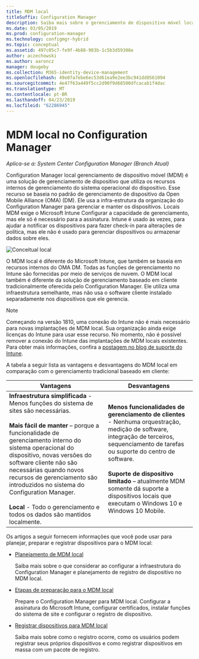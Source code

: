 ```yaml
---
title: MDM local
titleSuffix: Configuration Manager
description: Saiba mais sobre o gerenciamento de dispositivo móvel local, uma solução de gerenciamento de dispositivo no Configuration Manager
ms.date: 03/05/2019
ms.prod: configuration-manager
ms.technology: configmgr-hybrid
ms.topic: conceptual
ms.assetid: 497c05c7-fe9f-4b88-983b-1c5b3d59308e
author: aczechowski
ms.author: aaroncz
manager: dougeby
ms.collection: M365-identity-device-management
ms.openlocfilehash: 49e07a7ebe6ec53d61ea9e2ee3bc941dd8561094
ms.sourcegitcommit: 4e47f63a449f5cc2d90f9d68500dfcacab1f4dac
ms.translationtype: MT
ms.contentlocale: pt-BR
ms.lasthandoff: 04/23/2019
ms.locfileid: "62286945"
---
```

# <a name="on-premises-mdm-in-configuration-manager"></a>MDM local no Configuration Manager

*Aplica-se a: System Center Configuration Manager (Branch Atual)*

Configuration Manager local gerenciamento de dispositivo móvel (MDM) é uma solução de gerenciamento de dispositivo que utiliza os recursos internos de gerenciamento do sistema operacional do dispositivo. Esse recurso se baseia no padrão de gerenciamento de dispositivo da Open Mobile Alliance (OMA) (DM). Ele usa a infra-estrutura da organização do Configuration Manager para gerenciar e manter os dispositivos. Locais MDM exige o Microsoft Intune Configurar a capacidade de gerenciamento, mas ele só é necessário para a assinatura. Intune é usado às vezes, para ajudar a notificar os dispositivos para fazer check-in para alterações de política, mas ele não é usado para gerenciar dispositivos ou armazenar dados sobre eles.  

![Conceitual local](media/On-premises-conceptual.png)  

O MDM local é diferente do Microsoft Intune, que também se baseia em recursos internos do OMA DM. Todas as funções de gerenciamento no Intune são fornecidas por meio de serviços de nuvem. O MDM local também é diferente da solução de gerenciamento baseado em cliente tradicionalmente oferecida pelo Configuration Manager. Ele utiliza uma infraestrutura semelhante, mas não usa o software cliente instalado separadamente nos dispositivos que ele gerencia.  

> [!Note]  
> Começando na versão 1810, uma conexão do Intune não é mais necessário para novas implantações de MDM local.<!--3607730, fka 1359124--> Sua organização ainda exige licenças do Intune para usar esse recurso. No momento, não é possível remover a conexão do Intune das implantações de MDM locais existentes. Para obter mais informações, confira a [postagem no blog de suporte do Intune](https://techcommunity.microsoft.com/t5/Intune-Customer-Success/Move-from-Hybrid-Mobile-Device-Management-to-Intune-on-Azure/ba-p/280150).  

A tabela a seguir lista as vantagens e desvantagens do MDM local em comparação com o gerenciamento tradicional baseado em cliente:  

|Vantagens|Desvantagens|  
|----------------|-------------------|  
|**Infraestrutura simplificada** - Menos funções do sistema de sites são necessárias.<br /><br /> **Mais fácil de manter** – porque a funcionalidade de gerenciamento interno do sistema operacional do dispositivo, novas versões do software cliente não são necessárias quando novos recursos de gerenciamento são introduzidos no sistema do Configuration Manager.<br /><br /> **Local** - Todo o gerenciamento e todos os dados são mantidos localmente.|**Menos funcionalidades de gerenciamento de clientes** - Nenhuma orquestração, medição de software, integração de terceiros, sequenciamento de tarefas ou suporte do centro de software.<br /><br /> **Suporte de dispositivo limitado** – atualmente MDM somente dá suporte a dispositivos locais que executam o Windows 10 e Windows 10 Mobile.|  

Os artigos a seguir fornecem informações que você pode usar para planejar, preparar e registrar dispositivos para o MDM local:  

- [Planejamento de MDM local](/sccm/mdm/plan-design/plan-on-premises-mdm)  

    Saiba mais sobre o que considerar ao configurar a infraestrutura do Configuration Manager e planejamento de registro de dispositivo no MDM local.  

- [Etapas de preparação para o MDM local](/sccm/mdm/get-started/preparation-steps-for-on-premises-mdm)  

    Prepare o Configuration Manager para MDM local. Configurar a assinatura do Microsoft Intune, configurar certificados, instalar funções do sistema de site e configurar o registro de dispositivo.  

- [Registrar dispositivos para MDM local](/sccm/mdm/deploy-use/enroll-devices-on-premises-mdm)  

    Saiba mais sobre como o registro ocorre, como os usuários podem registrar seus próprios dispositivos e como registrar dispositivos em massa com um pacote de registro.  

